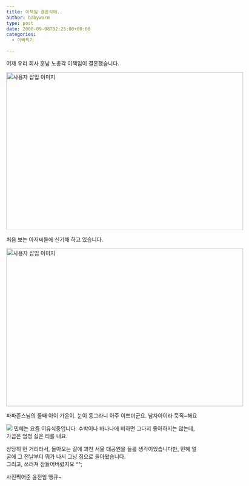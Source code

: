 ```yaml
---
title: 이책임 결혼식에..
author: babyworm
type: post
date: 2008-09-08T02:25:00+00:00
categories:
  - 아빠되기

---
```

어제 우리 회사 훈남 노총각 이책임이 결혼했습니다. 

<div style="width: 733px" class="wp-caption aligncenter">
  <img loading="lazy" decoding="async" src="https://i0.wp.com/babyworm.net/wordpress/wp-content/uploads/1/ik250000000001.JPG?resize=625%2C417" width="625" height="417" alt="사용자 삽입 이미지" data-recalc-dims="1" />
  
  <p class="wp-caption-text">
    처음 보는 아저씨들에 신기해 하고 있습니다.
  </p>
</div>

<div style="width: 733px" class="wp-caption aligncenter">
  <img loading="lazy" decoding="async" src="https://i0.wp.com/babyworm.net/wordpress/wp-content/uploads/1/jk250000000001.JPG?resize=625%2C417" width="625" height="417" alt="사용자 삽입 이미지" data-recalc-dims="1" />
  
  <p class="wp-caption-text">
    파파존스님의 둘째 아이 가온이. 눈이 동그라니 아주 이쁘더군요. 남자아이라 묵직~해요
  </p>
</div>

<img decoding="async" src="https://i0.wp.com/babyworm.net/wordpress/wp-content/uploads/1/hk250000000001.JPG?w=625"  data-recalc-dims="1" /> 민혜는 요즘 이유식중입니다. 수박이나 바나나에 비하면 그다지 좋아하지는 않는데, 가끔은 엄청 싫은 티를 내요. 

상당히 먼 거리라서, 돌아오는 길에 과천 서울 대공원을 들를 생각이었습니다만, 민혜 얼굴에 그 전날부터 뭐가 나서 그냥 집으로 돌아왔습니다.<br>
그리고, 쓰러져 잠들어버렸지요 ^^;

사진찍어준 윤전임 땡큐~
